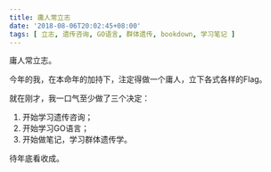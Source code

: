```yaml
---
title: 庸人常立志
date: '2018-08-06T20:02:45+08:00'
tags: [ 立志, 遗传咨询, GO语言, 群体遗传, bookdown, 学习笔记 ]
---
```

庸人常立志。

今年的我，在本命年的加持下，注定得做一个庸人，立下各式各样的Flag。

就在刚才，我一口气至少做了三个决定：

1. 开始学习遗传咨询；
2. 开始学习GO语言；
3. 开始做笔记，学习群体遗传学。

待年底看收成。
